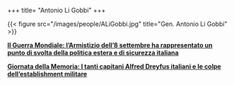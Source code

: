 +++
title= "Antonio Li Gobbi"
+++


{{< figure src="/images/people/ALiGobbi.jpg" title="Gen. Antonio Li Gobbi" >}}



**[II Guerra Mondiale: l’Armistizio dell’8 settembre ha rappresentato un punto di svolta della politica estera e di sicurezza italiana](/docs/Armistizio8settembre_Li_Gobbi.pdf)**


**[Giornata della Memoria: I tanti capitani Alfred Dreyfus italiani e le colpe dell’establishment militare](/docs/Giornata%20della%20Memoria_Li_Gobbi.pdf)**







